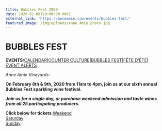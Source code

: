 ```yaml
---
title: Bubbles Fest 2020
date: 2020-02-08T19:00:00.000Z
external_link: 'https://anneamie.com/events/bubbles-fest/'
featured_image: /img/uploads/Anne Amie photo.jpg
---
```

<!--StartFragment-->

# BUBBLES FEST

**EVENTS:**[CALENDAR](https://anneamie.com/events/)|[COUNTER CULTURE](https://anneamie.com/events/counter-culture/)|[BUBBLES FEST](https://anneamie.com/events/bubble-fest)|[FÊTE D’ÉTÉ](https://anneamie.com/events/fete-dete/)|\
[EVENT ALERTS](https://anneamie.com/email/)

*Anne Amie Vineyards:*

**On February 8th & 9th, 2020 from 11am to 4pm, join us at our sixth annual Bubbles Fest sparkling wine festival.**

***Join us for a single day, or purchase weekend admission and taste wines from all 25 participating producers.***

**Click below for tickets:**[Weekend](https://www.eventbrite.com/e/bubbles-fest-2020-weekend-ticket-tickets-62287137505)\
[Saturday](https://www.eventbrite.com/e/bubbles-fest-2020-saturday-tickets-79920274693)\
[Sunday](https://www.eventbrite.com/e/bubbles-fest-2020-sunday-tickets-79920453227)

<!--EndFragment-->
